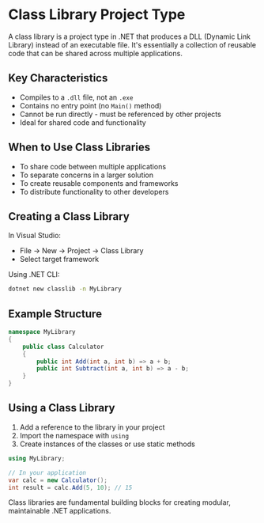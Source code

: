 # Class Library Project Type

A class library is a project type in .NET that produces a DLL (Dynamic Link Library) instead of an executable file. It's essentially a collection of reusable code that can be shared across multiple applications.

## Key Characteristics

- Compiles to a `.dll` file, not an `.exe`
- Contains no entry point (no `Main()` method)
- Cannot be run directly - must be referenced by other projects
- Ideal for shared code and functionality

## When to Use Class Libraries

- To share code between multiple applications
- To separate concerns in a larger solution
- To create reusable components and frameworks
- To distribute functionality to other developers

## Creating a Class Library

In Visual Studio:
- File → New → Project → Class Library
- Select target framework

Using .NET CLI:
```bash
dotnet new classlib -n MyLibrary
```

## Example Structure

```csharp
namespace MyLibrary
{
    public class Calculator
    {
        public int Add(int a, int b) => a + b;
        public int Subtract(int a, int b) => a - b;
    }
}
```

## Using a Class Library

1. Add a reference to the library in your project
2. Import the namespace with `using`
3. Create instances of the classes or use static methods

```csharp
using MyLibrary;

// In your application
var calc = new Calculator();
int result = calc.Add(5, 10); // 15
```

Class libraries are fundamental building blocks for creating modular, maintainable .NET applications.